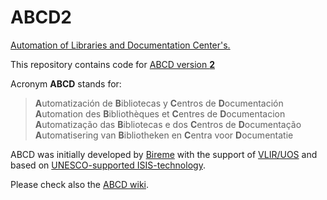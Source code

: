 # ABCD2
<!--
/* modified:
   2021-02-06: fho4abcd Added minimal descriptive content.
   The intention is that all additional descriptions, guides, ... will be located in other files, even on other websites
*/
-->
[Automation of Libraries and Documentation Center's.](http://abcd.netcat.be/)

This repository contains code for [ABCD version **2**](http://abcd.netcat.be/?q=node/43)

Acronym **ABCD** stands for:

> **A**utomatización de **B**ibliotecas y **C**entros de **D**ocumentación<br>
> **A**utomation des **B**ibliothèques et **C**entres de **D**ocumentacion<br>
> **A**utomatização das **B**ibliotecas e dos **C**entros de **D**ocumentação<br>
> **A**utomatisering van **B**ibliotheken en **C**entra voor **D**ocumentatie

ABCD was initially developed by [Bireme](http://regional.bvsalud.org/local/Site/bireme/I/homepage.htm) with the support of [VLIR/UOS](https://www.vliruos.be/en/home/1) and based on [UNESCO-supported ISIS-technology](http://www.unesco.org/isis).

Please check also the [ABCD wiki](http://abcdwiki.net).
